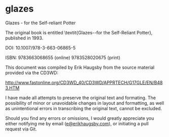 # glazes
Glazes - for the Self-reliant Potter

The original book is entitled \textit{Glazes--for the Self-Reliant Potter}, 
published in 1993.

DOI: 10.1007/978-3-663-06865-5

ISBN: 9783663068655 (online) 9783528020675 (print)

This document was compiled by Erik Haugsby from the source material provided 
via the CD3WD:

http://www.fastonline.org/CD3WD_40/CD3WD/APPRTECH/G17GLE/EN/B483.HTM

I have made all attempts to preserve the original text and formating. The 
possibility of minor or unavoidable changes in layout and formatting, as well 
as unintentional errors in transcribing the original text, cannot be excluded.

Should you find any errors or omissions, I would greatly appreciate you either 
notifying me by email (e@erikhaugsby.com), or initiating a pull 
request via Git.
